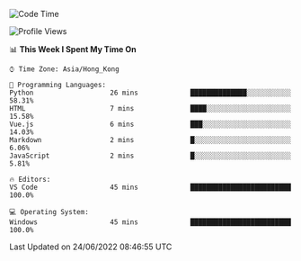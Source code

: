 <!--START_SECTION:waka-->
![Code Time](http://img.shields.io/badge/Code%20Time-26%20hrs%209%20mins-blue)

![Profile Views](http://img.shields.io/badge/Profile%20Views-2-blue)

📊 **This Week I Spent My Time On** 

```text
⌚︎ Time Zone: Asia/Hong_Kong

💬 Programming Languages: 
Python                   26 mins             ██████████████░░░░░░░░░░░   58.31% 
HTML                     7 mins              ████░░░░░░░░░░░░░░░░░░░░░   15.58% 
Vue.js                   6 mins              ███░░░░░░░░░░░░░░░░░░░░░░   14.03% 
Markdown                 2 mins              █░░░░░░░░░░░░░░░░░░░░░░░░   6.06% 
JavaScript               2 mins              █░░░░░░░░░░░░░░░░░░░░░░░░   5.81%

🔥 Editors: 
VS Code                  45 mins             █████████████████████████   100.0%

💻 Operating System: 
Windows                  45 mins             █████████████████████████   100.0%

```


 Last Updated on 24/06/2022 08:46:55 UTC
<!--END_SECTION:waka-->
